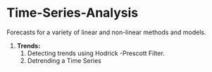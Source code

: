 # Time-Series-Analysis
Forecasts for a variety of linear and non-linear methods and models.

<ol>
  <li><strong> Trends:</strong> 
    <ol>
      <li>Detecting trends using Hodrick -Prescott Filter.</li> 
      <li>Detrending a Time Series</li>
    </ol>
</ol>
